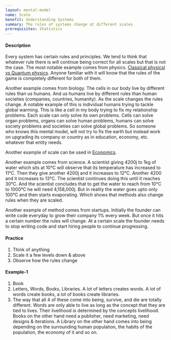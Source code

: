 ```yaml
---
layout: mental-model
name: Scale
benefit: Understanding Systems
summary: The rules of systems change at different scales
prerequisites: Statistics
---
```


#### Description

Every system has certain rules and principles. We tend to think that whatever rule there is will continue being correct for all scales but that is not the case. The most notable example comes from physics. [Classical physicsl vs Quantum physics](https://i.pinimg.com/originals/cb/36/fd/cb36fdd89caeb75faf21ceef83694cc6.jpg). Anyone familiar with it will know that the rules of the game is completely different for both of them. 

Another example comes from biology. The cells in our body live by different rules than us humans. And us humans live by different rules than human societies (companies, countries, humanity). As the scale changes the rules change. A notable example of this is individual humans trying to tackle global warming. This is like a cell in my body trying to fix my relationship problems. Each scale can only solve its own problems. Cells can solve organ problems, organs can solve human problems, humans can solve society problems and societies can solve global problems. So someone who knows this mental model, will not try to fix the earth but instead work on upgrading its company or country as in education, economy, etc. whatever that entity needs. 

Another example of scale can be used in [Economics](https://lh6.googleusercontent.com/i3GmrJRKO_BdPcNHrV81hEvUItbUVMbk-yNDgkpgdmRaH5bCuH7d3eUdqWWCGCbdhSxqPZh-qDLsoXKKaKGOirE2RAJRESdQcXBuaU_Jgdi2sbmkoPoCk_JpbA8zfiVZw_0B9_Ik).

Another example comes from science. A scientist giving 4200j to 1kg of water which sits at 10°C will observe that its temperature has increased to 11°C. Then they give another 4200j and it increases to 12°C. Another 4200 and it increases to 13°C. The scientist continues doing this until it reaches 30°C. And the scientist concludes that to get the water to reach from 10°C to 1000°C he will need 4,158,000j. But in reality the water goes upto only 100°C and then starts evaporating. Which shows that methods also change rules when they are scaled. 

Another example of method comes from startups. Initially the founder can write code everyday to grow their company 1% every week. But once it hits a certain number the rules will change. At a certain scale the founder needs to stop writing code and start hiring people to continue progressing.

#### Practice

1. Think of anything
2. Scale it a few levels down & above
3. Observe how the rules change

#### Example-1

1. Book
2. Letters, Words, Books, Libraries. A lot of letters creates words. A lot of words create books, a lot of books create libraries.
3. The way that all 4 of these come into being, survive, and die are totally different. Words are only able to live as long as the concept that they are tied to lives. Their livelihood is determined by the concepts livelihood. Books on the other hand need a publisher, need marketing, need designs & iterations. A Library on the other hand comes into being depending on the surrounding human population, the habits of the population, the economy of it and so on. 

<!-- #### Extra -->

